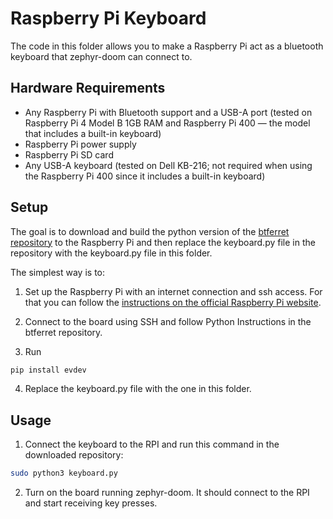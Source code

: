 # Raspberry Pi Keyboard

The code in this folder allows you to make a Raspberry Pi act as a bluetooth keyboard that zephyr-doom can connect to.

## Hardware Requirements

* Any Raspberry Pi with Bluetooth support and a USB-A port (tested on Raspberry Pi 4 Model B 1GB RAM and Raspberry Pi 400 — the model that includes a built-in keyboard)
* Raspberry Pi power supply
* Raspberry Pi SD card
* Any USB-A keyboard (tested on Dell KB-216; not required when using the Raspberry Pi 400 since it includes a built-in keyboard)


## Setup
The goal is to download and build the python version of the [btferret repository](https://github.com/petzval/btferret) to the Raspberry Pi and then replace the keyboard.py file in the repository with the keyboard.py file in this folder.

The simplest way is to:

1. Set up the Raspberry Pi with an internet connection and ssh access. For that you can follow the [instructions on the official Raspberry Pi website](https://www.raspberrypi.com/documentation/computers/getting-started.html).

2. Connect to the board using SSH and follow Python Instructions in the btferret repository.

3. Run
```bash
pip install evdev
```

4. Replace the keyboard.py file with the one in this folder.


## Usage
1. Connect the keyboard to the RPI and run this command in the downloaded repository:

```bash
sudo python3 keyboard.py
```

2. Turn on the board running zephyr-doom. It should connect to the RPI and start receiving key presses.

